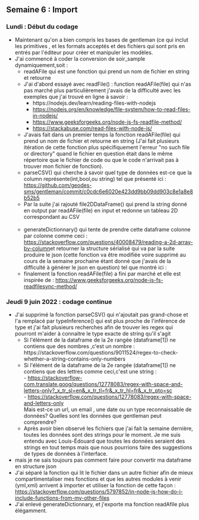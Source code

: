 ## Semaine 6 : Import  

### Lundi : Début du codage 


<ul>
	<li>Maintenant qu'on a bien compris les bases de gentleman (ce qui inclut les primitives , et les formats acceptés et des fichiers qui sont pris en entrés par l'éditeur pour créer et manipuler les modèles.</li>
  <li>J'ai commencé à coder la conversion de soir_sample dynamiquement,soit : 
	<ul>
		<li>readAFile qui est une fonction qui prend un nom de fichier en string et retourne</li>
		<li>J'ai d'abord essayé avec readFile() : function readAFile(file) qui n'as pas marché plus particulièrement j'avais de la difficulté avec les exemples que j'ai trouvé en ligne à savoir : 
			<ul>
				<li><a href="https://nodejs.dev/learn/reading-files-with-nodejs"></a>https://nodejs.dev/learn/reading-files-with-nodejs</li>
				<li><a href="https://nodejs.org/en/knowledge/file-system/how-to-read-files-in-nodejs/">https://nodejs.org/en/knowledge/file-system/how-to-read-files-in-nodejs/</a></li>
				<li><a href="https://www.geeksforgeeks.org/node-js-fs-readfile-method/">https://www.geeksforgeeks.org/node-js-fs-readfile-method/</a></li>
				<li><a href="https://stackabuse.com/read-files-with-node-js/">https://stackabuse.com/read-files-with-node-js/</a></li>
		</ul>
		<li>J'avais fait dans un premier temps la fonction readAFile(file) qui prend un nom de fichier et retourne en string (J'ai fait plusieurs itération de cette fonction plus spécifiquement l'erreur "no such file or directory" quand le fichier en question était dans le même répertoire que le fichier de code ou que le code n'arrivait pas à trouver mon fichier de fonction).</li>
		<li>parseCSV() qui cherche à savoir quel type de données est-ce que la column représente(int,bool,ou string) tel que présenté ici : <a href="https://github.com/geodes-sms/gentleman/commit/c0cdc6e6020e423dd9bb09dd903c8e1a8e8b52b5">https://github.com/geodes-sms/gentleman/commit/c0cdc6e6020e423dd9bb09dd903c8e1a8e8b52b5</a></li>
		<li>Par la suite j'ai rajouté file2DDataFrame() qui prend la string donné en output par readAFile(file) en input et redonne un tableau 2D correspondant au CSV</li><br>
		<li>generateDictionnary() qui tente de prendre cette dataframe colonne par colonne comme ceci : <a href="https://stackoverflow.com/questions/40008479/reading-a-2d-array-by-column">https://stackoverflow.com/questions/40008479/reading-a-2d-array-by-column</a>et retourner la structure sérialisé qui va par la suite produire le json (cette fonction va être modifiée voire supprimé au cours de la semaine prochaine étant donné que j'avais de la difficulté à générer le json en question) tel que montré ici : <a href="https://github.com/geodes-sms/gentleman/commit/a05b05af8c6cb5d3ffbbc3dcd1c0a11d9b6bb54b"></a></li>
		</li>
		<li>finalement la fonction readAFile(file) a fini par marché et elle est inspirée de : <a href="https://www.geeksforgeeks.org/node-js-fs-readfilesync-method/">https://www.geeksforgeeks.org/node-js-fs-readfilesync-method/</a></li>
	</ul>
</ul>

### Jeudi 9 juin 2022 : codage continue

<ul>
</li>
	<li>J'ai supprimé la fonction parseCSV() qui n'ajoutait pas grand-chose et l'a remplacé par typeInference() qui est plus proche de l'inférence de type et j'ai fait plusieurs recherches afin de trouver les regex qui pourront m'aider à connaitre le type exacte de string qu'il s'agit 
		<ul>
			<li> Si l'élément de la dataframe de la 2e rangée (dataframe[1]) ne contiens que des nombres ,c'est un nombre : <a href="https://stackoverflow.com/questions/9011524/regex-to-check-whether-a-string-contains-only-numbers"></a>https://stackoverflow.com/questions/9011524/regex-to-check-whether-a-string-contains-only-numbers</li>
			<li>Si l'élément de la dataframe de la 2e rangée (dataframe[1]) ne contiens que des lettres comme ceci,c'est une string : <br> 
				- <a href="https://stackoverflow-com.translate.goog/questions/12778083/regex-with-space-and-letters-only?_x_tr_sl=en&_x_tr_tl=fr&_x_tr_hl=fr&_x_tr_pto=sc">https://stackoverflow-com.translate.goog/questions/12778083/regex-with-space-and-letters-only?_x_tr_sl=en&_x_tr_tl=fr&_x_tr_hl=fr&_x_tr_pto=sc</a> <br>
				- <a href="https://stackoverflow.com/questions/12778083/regex-with-space-and-letters-only">https://stackoverflow.com/questions/12778083/regex-with-space-and-letters-only</a><br>
			Mais est-ce un url, un email , une date ou un type reconnaissable de données? Quelles sont les données que gentleman peut comprendre?</li>
			<li>Après avoir bien observé les fichiers que j'ai fait la semaine dernière, toutes les données sont des strings pour le moment. Je me suis entendu avec Louis-Édouard que toutes les données seraient des strings en tout temps mais que nous pourrions faire des suggestions de types de données à l'interface.</li>
		</ul>
	 </li>
	<li>mais je ne sais toujours pas comment faire pour convertir ma dataframe en structure json</li>
	<li>J'ai séparé la fonction qui lit le fichier dans un autre fichier afin de mieux compartimentaliser mes fonctions et que les autres modules à venir (yml,xml) arrivent à importer et utiliser la fonction de cette façon : <a href="https://stackoverflow.com/questions/5797852/in-node-js-how-do-i-include-functions-from-my-other-files">https://stackoverflow.com/questions/5797852/in-node-js-how-do-i-include-functions-from-my-other-files</a></li>
	<li>J'ai enlevé generateDictionnary, et j'exporte ma fonction readAfile plus élégamment.</li>
</li>
</ul>